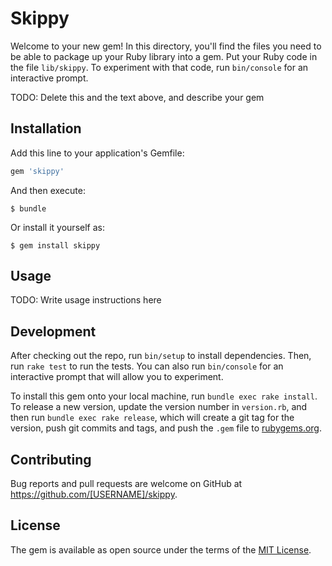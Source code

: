 # Skippy

Welcome to your new gem! In this directory, you'll find the files you need to be able to package up your Ruby library into a gem. Put your Ruby code in the file `lib/skippy`. To experiment with that code, run `bin/console` for an interactive prompt.

TODO: Delete this and the text above, and describe your gem

## Installation

Add this line to your application's Gemfile:

```ruby
gem 'skippy'
```

And then execute:

    $ bundle

Or install it yourself as:

    $ gem install skippy

## Usage

TODO: Write usage instructions here

## Development

After checking out the repo, run `bin/setup` to install dependencies. Then, run `rake test` to run the tests. You can also run `bin/console` for an interactive prompt that will allow you to experiment.

To install this gem onto your local machine, run `bundle exec rake install`. To release a new version, update the version number in `version.rb`, and then run `bundle exec rake release`, which will create a git tag for the version, push git commits and tags, and push the `.gem` file to [rubygems.org](https://rubygems.org).

## Contributing

Bug reports and pull requests are welcome on GitHub at https://github.com/[USERNAME]/skippy.


## License

The gem is available as open source under the terms of the [MIT License](http://opensource.org/licenses/MIT).

